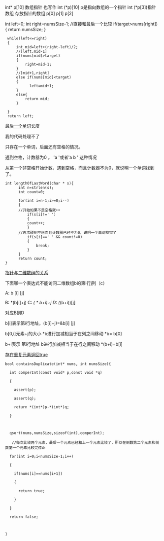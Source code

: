 

int*  p[10] 数组指针   也写作 int (*p)[10]   p是指向数组的一个指针
int (*p[3])指针数组    存放指针的数组  p[0] p[1] p[2]



  int left=0;
     int right=numsSize-1;
     //直接和最后一个比较
     if(target>nums[right])
     {
         return numsSize;
     }
     

     while(left<=right)
     {
         int mid=left+(right-left)/2;
         //[left,mid-1]
         if(nums[mid]>target)
         {
             right=mid-1;
         }
         //[mid+1,right]
         else if(nums[mid]<target)
         {
               left=mid+1;
         }
         else{
             return mid;
         }
    
     }
     return left;


[最后一个单词长度](https://leetcode-cn.com/problems/length-of-last-word/submissions/)

我的代码处理不了

只存在一个单词，后面还有空格的情况。



遇到空格，计数器为0 。   'a   '或者'a b '  这种情况

从第一个非空格开始计数，遇到空格，而且计数器不为0，就说明一个单词找到了。

```
int lengthOfLastWord(char * s){
      int n=strlen(s);
      int count=0;
  
      for(int i=n-1;i>=0;i--)
      {
      //开始如果不是空格就++
          if(s[i]!=' ')
          {
          count++;
          }
      //再次碰到空格而且计数器已经不为0，说明一个单词找完了
          if(s[i]==' ' && count!=0)
          {
              break;
          }
      }
      return count;
}
```

[指针与二维数组的关系](https://www.nowcoder.com/questionTerminal/9a09e357d5b6455489cf1f42a4800b14)

下面哪一个表达式不能访问二维数组b的第i行j列（c）

A: b [i] [j]

 B: *(b[i]+j)
C:  *( * b+i)+j
D: (*(b+i))[j]  

对应B到D

b[i]表示第i行地址，(b[i]+j)=&b[i] [j] 


b[0,i]元素+j的大小     *b进行加减相当于在列之间移动  *b= b[0]

b+i表示  第i行地址     b进行加减相当于在行之间移动    *(b+i)=b[i]



[存在重复元素返回true](https://leetcode-cn.com/problems/contains-duplicate/submissions/)

```
bool containsDuplicate(int* nums, int numsSize){

  int comperInt(const void* p,const void *q)

  {

​    assert(p);

​    assert(q);

​    return *(int*)p-*(int*)q;

  }



  qsort(nums,numsSize,sizeof(int),comperInt);

   //每次比较两个元素，最后一个元素已经和上一个元素比较了，所以在倒数第二个元素和倒数第一个元素比较完停止

  for(int i=0;i<numsSize-1;i++)

  {

​    if(nums[i]==nums[i+1])

​    {

​      return true;

​    }

  }

  return false;



}
```

